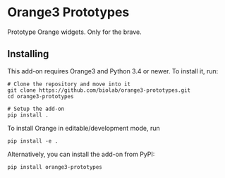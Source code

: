 Orange3 Prototypes
==================
Prototype Orange widgets. Only for the brave.

Installing
----------
This add-on requires Orange3 and Python 3.4 or newer. To install
it, run:

    # Clone the repository and move into it
    git clone https://github.com/biolab/orange3-prototypes.git
    cd orange3-prototypes

    # Setup the add-on
    pip install .

To install Orange in editable/development mode, run

    pip install -e .

Alternatively, you can install the add-on from PyPI:

    pip install orange3-prototypes


